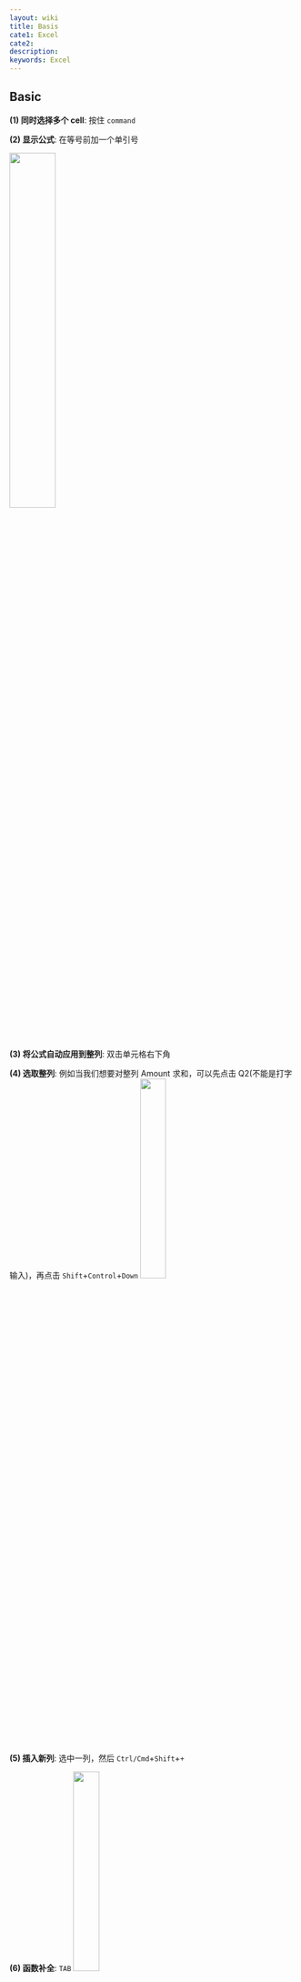 ```yaml
---
layout: wiki
title: Basis
cate1: Excel
cate2:
description: 
keywords: Excel
---
```




## Basic
**(1) 同时选择多个 cell**: 按住 `command`

**(2) 显示公式**: 在等号前加一个单引号

<img src="/images/2022-06/Snipaste_2022-06-02_15-32-08.png"  width="40%">

**(3) 将公式自动应用到整列**: 双击单元格右下角

**(4) 选取整列**: 例如当我们想要对整列 Amount 求和，可以先点击 Q2(不能是打字输入)，再点击 `Shift`+`Control`+`Down`
<img src="/images/2022-06/Snipaste_2022-06-03_09-28-52.png"  width="30%">

**(5) 插入新列**: 选中一列，然后 `Ctrl/Cmd`+`Shift`+`+`

**(6) 函数补全**: `TAB`
<img src="/images/2022-06/Snipaste_2022-06-03_14-57-49.png"  width="30%">



### Named Ranges
#### .1 Define `Name`

用于定位一些重要数据或是定值，同时方便其调用。三种创建方式:
**(1) 修改 Name Box**
例如，把红框内的 "N2" 改名为 "Penalty_Rate"
<img src="/images/2022-06/Snipaste_2022-06-03_20-18-05.png"  width="70%">
- 可以通过点击红框右侧的箭头快速定位
- 之后在调用 N2 的时候可以直接输入 Penalty_Rate
<img src="/images/2022-06/Snipaste_2022-06-03_20-21-13.png"  width="70%">

**(2) Define Name**
`Ctrl+Shift+Down` 选中一整列，点击 `Define Names` 然后可以在弹窗中改名或者修改这个名字应用的范围（Sheet or Workbook）
<img src="/images/2022-06/Snipaste_2022-06-03_21-20-04.png"  width="70%">

**(3) Create from Selection**
先选中所有目标 headers，全选这些列之后点击 `Create from Selection` 然后在弹窗中选择以首行内容作为名字
<img src="/images/2022-06/Snipaste_2022-06-03_21-24-54.png"  width="70%">


#### .2 Manage
方便地新建、编辑、删除 `Name`
<img src="/images/2022-06/Snipaste_2022-06-03_21-33-35.png"  width="70%">


#### .3 Calculations
可以通过 `Name Manager` 创建常量

```cs
COUNTIFS(Country, "China")       // 查看名为 Location 的组里有多少个为 China
SUMIFS(Salary, Country, "China") // 查看住在中国的人的总薪水
AVERAGEIFS() MINIFS() MAXIFS()   // 同理
```


#### .4 Data Validation
为了实现如下效果
<img src="/images/2022-06/Snipaste_2022-06-04_09-06-45.png"  width="70%">

需要如下步骤
1. 把这两个地名设置为一个名为 `Locations` 的 Named Range
2. 选中 cell K2, 点击 `Data`$\to$`Data Validation`
3. 在弹窗中修改 `Allow` 为 List, 点击 `Source` 框
4. 点击 `Formulas`$\to$`Use in Formula`$\to$`Locations`

<img src="/images/2022-06/Snipaste_2022-06-04_09-04-33.png"  width="100%">
<img src="/images/2022-06/Snipaste_2022-06-04_09-07-39.png"  width="70%">

*Problem*: 上述方案存在一个问题，即在第一步设置的 `Locations` 是<span style="background-color: yellow; color: black;">指定的，只包含两个城市</span>。而我们希望，当继续在下方单元格填入城市名时，也能被自动纳入
<img src="/images/2022-06/Snipaste_2022-06-04_09-19-52.png"  width="70%">

步骤如下:
1. 在 `Name Manager` 中选择编辑 `Locations`
2. 在弹窗中输入以下表达式：

```cs
// COUNTA: 统计指定范围内非空单元格的个数
// OFFSET: 返回一个 range，范围是以 A8 为 reference_cell, 
//         横向纵向偏移0格（也就是还是自身），
//         从偏移后的单元格开始往下公 COUNTA(...) 个
=OFFSET('Recon Analysis'!$A$8, 0, 0, 
    COUNTA('Recon Analysis'!$A$8:$A$18)
)
```



---



## Functions
### Text
> **Combine**

`CONCAT()` `&` `TEXTJOIN()`
<img src="/images/2022-06/Snipaste_2022-06-02_16-01-03.png"  width="40%">

> **Split**

`LEFT()` `RIGHT()` `MID()`
<img src="/images/2022-06/Snipaste_2022-06-02_16-07-57.png"  width="70%">

*Problem*: 如果想要提取多个时间的完整的月份，由于不同月份的单词长度可能不同，因此无法直接用以上简单形式实现
- `FIND()`

例如对于以下情况，`FIND("-",B15,6)` 指的是从目标 cell 的第 `6` 个字符开始，寻找下一个 `"-"` 的位置。因此只要再减去六，就可以得到两个横杠之间的单词长度
<img src="/images/2022-06/Snipaste_2022-06-02_16-18-35.png"  width="70%">

- `LEN()`

思路类似，因为所有时间的月份的前后长度都一样
<img src="/images/2022-06/Snipaste_2022-06-02_16-26-57.png"  width="50%">

> **Convert**

```cs
VALUE(cell) // convert text to value
```
> **Clean**

```cs
CLEAN(cell) // 清除单元格内的一些非ascii字符
TRIM(cell)  // 清除前后空格，以及中间多余的空格（例如单词之间空了多个空格）
```
> **Change case 大小写**

```cs
UPPER(cell)
LOWER(cell)
PROPER(cell)  // 首字母大写
```
> **Replace characters**

```cs
SUBSTITUTE(cell, old_txt, new_txt, [order])`
```
例如 `SUBSTITUTE(cell,"|"," ",2)` 表示把单元格内的第二个 "|" 替换成 “ ”

*Problem*: 想要完成如下转换，注意字符 "S" 与 "7" 之间存在一个奇怪的符号（不是空格，无法用 `TRIM()`） 
|Init|After|
|-|-|
|S 7|7|

此时需要通过两层替换, 内层替换掉"S", 外层替换掉那个奇怪符号

```cs
SUBSTITUTE(SUBSTITUTE(cell,"S",""), MID(cell,2,1), "")
```



### Date & Time
> **Get time**

```cs
/*** Generate date ***/
DATE(2022,6,3)

/*** Current time ***/
NOW()   // 2022/6/3 10:19
TODAY() // 2022/6/3

/*** Get time ***/
// Assume date_cell = 2022-06-03
DAY(date_cell)   // 3
MONTH(date_cell) // 6
YEAR(date_cell)  // 2022

TEXT(date_cell, [format_text]) // datetime to year/month/day
```

|format_text|result|
|-|-|
|"D" "DD" "DDD" "DDDD"|3, 03, Fri, Friday|
|"M" "MM" "MMM" "MMMM"|6, 06, Jun, June|
|"YY" "YYYY"| 22, 2022|
|"DDD/M/YYYY"| Fri/6/2022|

> **Calculations**

日期可以和数字相互转换，日期+1就代表经过了一天，数字1表示时间1900-01-01

```cs
YEARFRAC(start_date, end_date)    // 两个日期之间差了几年（会有小数）
DAYS(end_date, start_date)        // = end_date - start_date
WORKDAY(start_date, num)          // 返回 start_date 后第 num 个工作日的日期
    WORKDAY.INTL(start_date, num, [weekend], [holidays])
    // 自定义休息日，例如 "0100000" 表示一周只在周二休息一天
    // 自定义假期，可以写 DATE(y,m,d)，也可以框选一堆日期
NETWORKDAYS(start_date, end_date) // 返回期间的工作日天数（左右都包括）
    NETWORKDAYS.INTL(...)
```

```cs
// 返回这个月的最后一天（如果是-1就是上个月，1下个月，其他同理）
EOMONTH("03/06/2022", 0) // 30/06/2022
// 增减月份
EODATE("03/06/2022", 1)  // 03/07/2022
```



### Math

```cs
ROUNDDOWN(value_cell, 0) // 向下取整，如果是 1 就表示取一位小数
```



### Statistical

```cs
COUNTA(range)  // 统计非空单元格个数
RAND()         // 0-1 随机数
LOG(n,i)       // $\log_in$
AVERAGE(A1:A5) // 均值

/*** 线性回归 ***/
SLOPE(ys, xs)          // 斜率
INTERCEPT(ys, xs)      // 截距
CORREL(array1, array2) // 协方差系数
RSQ(ys, xs)            // R-squared
```



### Logic
> **IF**

```cs
IF(logic_expr, [value_if_true], [value_if_flase])
```
- `logic_expr` 为逻辑表达式，包含 `>,>=.=,<,<=,<>`

例如: 
- 想要显示付款日期是否超过了截止日期，可以新建一列并填入以下第一行公式
- 想要进一步显示过期了几天，可以再新建一列并填入以下第二行公式

```cs
=IF([@[Payment Date]]>[@[Due Date]],"Yes","")
=IF([@[Over Due]]="",0,NETWORKDAYS([@[Due Date]],[@[Payment Date]],Holidays))
```
> **AND & OR**

```cs
AND(logic_expr1, logic_expr2, [...])
OR(logic_expr1, logic_expr2, [...])
```
与或函数只能返回 TRUE/FLASE，如果想要返回其他值，只需在外边套一个 `IF(AND(...),"Yes","No")`



### Lookup
**(1) VLOOKUP**

```cs
VLOOKUP(value, table/array, col_index, [approximate_match])
// 要查找的值, 查找区域, 要返回的结果在查找区域的第几列, 精确匹配或近似匹配
```
- <span style="background-color: yellow; color: black;">要查找的值必须包含于查找区域的首列，首列必须升序排列</span>
- 精确匹配 0/FALSE; 近似匹配 1/TRUE
- 近似匹配是向下近似，例如下图中 9 匹配 5

例如根据表格查找对应的罚款金额:
<img src="/images/2022-06/Snipaste_2022-06-04_22-12-10.png"  width="70%">

*Application*: 使用 `VLOOPUP()` 检查两张表中的数据是否匹配

例如，要检查以下两表中同一个 Payment Ref 是否都对应一样的 Amount
- `表1 = [Doc No., Payment Ref, Amount]`
- `表2 = [Payment Ref, Amount]`

```cs
// 在表1的右侧新建一列
=[@[$ Amount]] - VLOOKUP([@[Payment Ref]], tbl_2, 2, 0)

// 在表2的右侧新建一列
// 首先需要把表1的两列设为 Named Ranges
=[@[$ Amount]] - XLOOKUP([@[Payment Ref]], Payment_Ref, Amount, 0)
```
**(2) XLOOKUP**

```cs
XLOOKUP(lookup_value, lookup_array, return_array, [if_not_found], [match_mode], [search_mode])
```
`XLOOKUP()` 的优点
- 更灵活，`VLOOKUP()` 中的 table/array 以及 col_index 相当于限定死了 lookup_array 只能是指定表格的第一列，并且 return_array 只能是在同一个表格中。而 `XLOOKUP()` 没有限制，可以指定任意 Named Range 为 lookup/return_array
- 可以指定 if_not_found 的值
- 甚至可以指定搜索方式（顺序查找、二分查找）

**(3) INDEX & MATCH**
> 单维度匹配 

例如，想要实现以下效果：在红框1中选择国家，红框2能够自动显示其人口
<img src="/images/2022-06/Snipaste_2022-06-05_09-47-09.png"  width="`00%">

```cs
INDEX(array, row_num, [col_num])
// INDEX(Population, 2) 返回 Albania 的人口 2,880,917

MATCH(lookup_value, lookup_array, [approximate_match])
// MATCH(A2, Country, 0) 返回 3 (Algeria 在 Country(Named Range) 中的排序)
```
因此最终，在红框2中输入以下公式

```cs
=INDEX(Population, MATCH(A2, Country, 0))
```
> 双维度匹配

更进一步的，想要实现以下效果：在红框1中选择国家，红框2中选择属性 Capital/Currency/...，红框3能自动显示其属性值
<img src="/images/2022-06/Snipaste_2022-06-05_09-59-31.png"  width="100%">

<img src="/images/2022-06/Snipaste_2022-06-05_10-06-23.png"  width="100%">



---



## Table
### .1 Create
菜单栏 `Insert`$\to$`Tables`$\to$`Table` (<span style="background-color: yellow; color: black;">Shortcut `Ctrl+T`</span>)

创建完后一般先 Rename
<img src="/images/2022-06/Snipaste_2022-06-04_11-18-20.png"  width="100%">

如果要取消创建，首先将 `Style` 修改为 Light空，再点击 `Convert to Range`
<img src="/images/2022-06/Snipaste_2022-06-04_11-22-33.png"  width="100%">



### .2 Customise
勾选 `Total Rows`，表格的底部就会自动增加一行 Total 行，接着可以选择统计方式
<img src="/images/2022-06/Snipaste_2022-06-04_11-50-23.png"  width="70%">

调整列位置: 将鼠标悬浮于 Header 的上方横线，此时会出现一个黑色的向下箭头。点一下选中整行数据，再点一下就会包括 Header，此时即可拖动来调整该列的位置。行同理



### .3 Sort & Filter
**(1) Simple sort** 直接点击 Header 右侧的箭头                       

**(2) Complex sort** 实现嵌套排序，例如

<img src="/images/2022-06/Snipaste_2022-06-04_14-50-54.png"  width="70%">

**(3) Filter** 点击 Header 右侧的箭头
- 可以直接通过勾选进行筛选
- 如果是数字类型的数据，还可以点击 `Number Filters` 进行筛选（限定范围，top10，高于或低于平均，>/=/<）

清除所有的 Filter: 菜单栏 `Data`$\to$`Sort & Filter`$\to$`Clear`

**(4) Slicer**: 图形化显示 Filter，非常简洁高效

在弹窗中勾选想要插入的 Filter
<img src="/images/2022-06/Snipaste_2022-06-04_15-03-37.png"  width="70%">

然后就会出现两个非常酷的小窗口，直接点击其中的元素便能实现筛选
<img src="/images/2022-06/Snipaste_2022-06-04_15-05-32.png"  width="70%">



### .4 Calculations (& Structured References)
**(1) 表格运算**

```cs
ROWS(table_name)                               // 表格包含的数据行数
AVERAGEIFS(table_name[Salary],Country,"China") // 统计某个国家的平均收入
```
**(2) 列求和** 先将鼠标悬浮于 Amount 的上方横线，再点击出现的一个黑色的向下箭头。此时 `SUM()` 中出现的字段称为 **Structured Reference**
<img src="/images/2022-06/Snipaste_2022-06-04_15-20-55.png"  width="70%">

**(3) 列之间的运算** 计算两个日期之间的差值: 直接如下图点两下，按回车之后便会自动生成一整列，再给新生成的列改个名即可
<img src="/images/2022-06/Snipaste_2022-06-04_15-30-04.png"  width="70%">
<img src="/images/2022-06/Snipaste_2022-06-04_15-31-32.png"  width="50%">



### .5 Automation
使用 Table 的优点:
- 即使把当前所有数据都删除了（Headers 还在），各个列之间的关系仍然存在（包括 Named Ranges），只要填入新数据就可以自动完成所有的计算与统计
- 更新 Table 的同时会更新其包含的 Named Ranges, Data Validation



